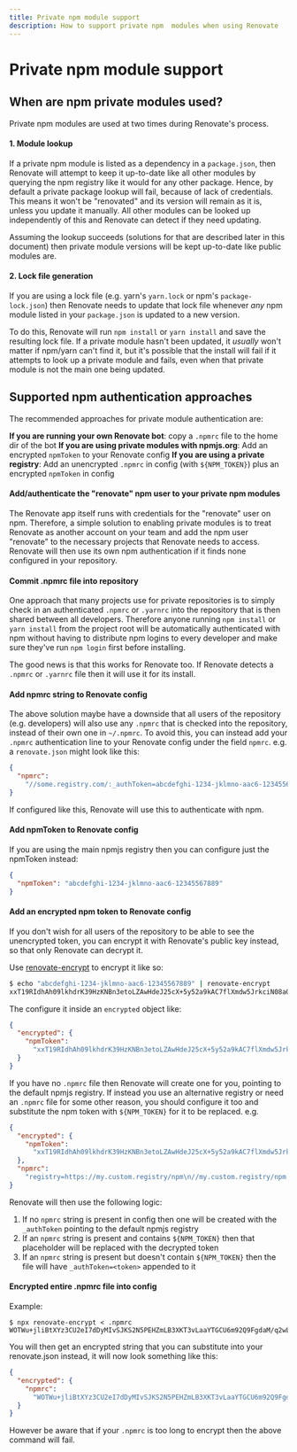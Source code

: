 ```yaml
---
title: Private npm module support
description: How to support private npm  modules when using Renovate
---
```


# Private npm module support

## When are npm private modules used?

Private npm modules are used at two times during Renovate's process.

#### 1. Module lookup

If a private npm module is listed as a dependency in a `package.json`, then Renovate will attempt to keep it up-to-date like all other modules by querying the npm registry like it would for any other package. Hence, by default a private package lookup will fail, because of lack of credentials. This means it won't be "renovated" and its version will remain as it is, unless you update it manually. All other modules can be looked up independently of this and Renovate can detect if they need updating.

Assuming the lookup succeeds (solutions for that are described later in this document) then private module versions will be kept up-to-date like public modules are.

#### 2. Lock file generation

If you are using a lock file (e.g. yarn's `yarn.lock` or npm's `package-lock.json`) then Renovate needs to update that lock file whenever _any_ npm module listed in your `package.json` is updated to a new version.

To do this, Renovate will run `npm install` or `yarn install` and save the resulting lock file. If a private module hasn't been updated, it _usually_ won't matter if npm/yarn can't find it, but it's possible that the install will fail if it attempts to look up a private module and fails, even when that private module is not the main one being updated.

## Supported npm authentication approaches

The recommended approaches for private module authentication are:

**If you are running your own Renovate bot**: copy a `.npmrc` file to the home dir of the bot
**If you are using private modules with npmjs.org**: Add an encrypted `npmToken` to your Renovate config
**If you are using a private registry**: Add an unencrypted `.npmrc` in config (with `${NPM_TOKEN}`) plus an encrypted `npmToken` in config

#### Add/authenticate the "renovate" npm user to your private npm modules

The Renovate app itself runs with credentials for the "renovate" user on npm. Therefore, a simple solution to enabling private modules is to treat Renovate as another account on your team and add the npm user "renovate" to the necessary projects that Renovate needs to access. Renovate will then use its own npm authentication if it finds none configured in your repository.

#### Commit .npmrc file into repository

One approach that many projects use for private repositories is to simply check in an authenticated `.npmrc` or `.yarnrc` into the repository that is then shared between all developers. Therefore anyone running `npm install` or `yarn install` from the project root will be automatically authenticated with npm without having to distribute npm logins to every developer and make sure they've run `npm login` first before installing.

The good news is that this works for Renovate too. If Renovate detects a `.npmrc` or `.yarnrc` file then it will use it for its install.

#### Add npmrc string to Renovate config

The above solution maybe have a downside that all users of the repository (e.g. developers) will also use any `.npmrc` that is checked into the repository, instead of their own one in `~/.npmrc`. To avoid this, you can instead add your `.npmrc` authentication line to your Renovate config under the field `npmrc`. e.g. a `renovate.json` might look like this:

```json
{
  "npmrc":
    "//some.registry.com/:_authToken=abcdefghi-1234-jklmno-aac6-12345567889"
}
```

If configured like this, Renovate will use this to authenticate with npm.

#### Add npmToken to Renovate config

If you are using the main npmjs registry then you can configure just the npmToken instead:

```json
{
  "npmToken": "abcdefghi-1234-jklmno-aac6-12345567889"
}
```

#### Add an encrypted npm token to Renovate config

If you don't wish for all users of the repository to be able to see the unencrypted token, you can encrypt it with Renovate's public key instead, so that only Renovate can decrypt it.

Use [renovate-encrypt](https://npmjs.com/package/renovate-encrypt) to encrypt it like so:

```sh
$ echo "abcdefghi-1234-jklmno-aac6-12345567889" | renovate-encrypt
xxT19RIdhAh09lkhdrK39HzKNBn3etoLZAwHdeJ25cX+5y52a9kAC7flXmdw5JrkciN08aQuRNqDaKxp53IVptB5AYOnQPrt8MCT+x0zHgp4A1zv1QOV84I6uugdWpFSjPUkmLGMgULudEZJMlY/dAn/IVwf/IImqwazY8eHyJAA4vyUqKkL9SXzHjvS+OBonQ/9/AHYYKmDJwT8vLSRCKrXxJCdUfH7ZnikZbFqjnURJ9nGUHP44rlYJ7PFl05RZ+X5WuZG/A27S5LuBvguyQGcw8A2AZilHSDta9S/4eG6kb22jX87jXTrT6orUkxh2WHI/xvNUEout0gxwWMDkA==
```

The configure it inside an `encrypted` object like:

```json
{
  "encrypted": {
    "npmToken":
      "xxT19RIdhAh09lkhdrK39HzKNBn3etoLZAwHdeJ25cX+5y52a9kAC7flXmdw5JrkciN08aQuRNqDaKxp53IVptB5AYOnQPrt8MCT+x0zHgp4A1zv1QOV84I6uugdWpFSjPUkmLGMgULudEZJMlY/dAn/IVwf/IImqwazY8eHyJAA4vyUqKkL9SXzHjvS+OBonQ/9/AHYYKmDJwT8vLSRCKrXxJCdUfH7ZnikZbFqjnURJ9nGUHP44rlYJ7PFl05RZ+X5WuZG/A27S5LuBvguyQGcw8A2AZilHSDta9S/4eG6kb22jX87jXTrT6orUkxh2WHI/xvNUEout0gxwWMDkA=="
  }
}
```

If you have no `.npmrc` file then Renovate will create one for you, pointing to the default npmjs registry. If instead you use an alternative registry or need an `.npmrc` file for some other reason, you should configure it too and substitute the npm token with `${NPM_TOKEN}` for it to be replaced. e.g.

```json
{
  "encrypted": {
    "npmToken":
      "xxT19RIdhAh09lkhdrK39HzKNBn3etoLZAwHdeJ25cX+5y52a9kAC7flXmdw5JrkciN08aQuRNqDaKxp53IVptB5AYOnQPrt8MCT+x0zHgp4A1zv1QOV84I6uugdWpFSjPUkmLGMgULudEZJMlY/dAn/IVwf/IImqwazY8eHyJAA4vyUqKkL9SXzHjvS+OBonQ/9/AHYYKmDJwT8vLSRCKrXxJCdUfH7ZnikZbFqjnURJ9nGUHP44rlYJ7PFl05RZ+X5WuZG/A27S5LuBvguyQGcw8A2AZilHSDta9S/4eG6kb22jX87jXTrT6orUkxh2WHI/xvNUEout0gxwWMDkA=="
  },
  "npmrc":
    "registry=https://my.custom.registry/npm\n//my.custom.registry/npm:_authToken=${NPM_TOKEN}"
}
```

Renovate will then use the following logic:

1.  If no `npmrc` string is present in config then one will be created with the `_authToken` pointing to the default npmjs registry
2.  If an `npmrc` string is present and contains `${NPM_TOKEN}` then that placeholder will be replaced with the decrypted token
3.  If an `npmrc` string is present but doesn't contain `${NPM_TOKEN}` then the file will have `_authToken=<token>` appended to it

#### Encrypted entire .npmrc file into config

Example:

```
$ npx renovate-encrypt < .npmrc
WOTWu+jliBtXYz3CU2eI7dDyMIvSJKS2N5PEHZmLB3XKT3vLaaYTGCU6m92Q9FgdaM/q2wLYun2JrTP4GPaW8eGZ3iiG1cm7lgOR5xPnkCzz0DUmSf6Cc/6geeVeSFdJ0zqlEAhdNMyJ4pUW6iQxC3WJKgM/ADvFtme077Acvc0fhCXv0XvbNSbtUwHF/gD6OJ0r2qlIzUMGJk/eI254xo5SwWVctc1iZS9LW+L0/CKjqhWh4SbyglP3lKE5shg3q7mzWDZepa/nJmAnNmXdoVO2aPPeQCG3BKqCtCfvLUUU/0LvnJ2SbQ1obyzL7vhh2OF/VsATS5cxbHvoX/hxWQ==
```

You will then get an encrypted string that you can substitute into your renovate.json instead, it will now look something like this:

```json
{
  "encrypted": {
    "npmrc":
      "WOTWu+jliBtXYz3CU2eI7dDyMIvSJKS2N5PEHZmLB3XKT3vLaaYTGCU6m92Q9FgdaM/q2wLYun2JrTP4GPaW8eGZ3iiG1cm7lgOR5xPnkCzz0DUmSf6Cc/6geeVeSFdJ0zqlEAhdNMyJ4pUW6iQxC3WJKgM/ADvFtme077Acvc0fhCXv0XvbNSbtUwHF/gD6OJ0r2qlIzUMGJk/eI254xo5SwWVctc1iZS9LW+L0/CKjqhWh4SbyglP3lKE5shg3q7mzWDZepa/nJmAnNmXdoVO2aPPeQCG3BKqCtCfvLUUU/0LvnJ2SbQ1obyzL7vhh2OF/VsATS5cxbHvoX/hxWQ=="
  }
}
```

However be aware that if your `.npmrc` is too long to encrypt then the above command will fail.
